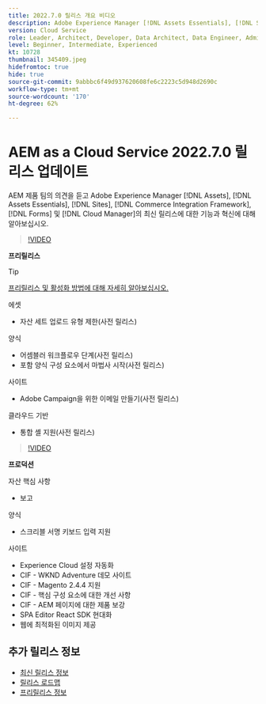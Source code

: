 ```yaml
---
title: 2022.7.0 릴리스 개요 비디오
description: Adobe Experience Manager [!DNL Assets Essentials], [!DNL Sites], [!DNL Screens], [!DNL Forms] 및 [!DNL Cloud Foundation]용 2022-7-0 릴리스의 최신 기능과 혁신에 대해 알아보십시오.
version: Cloud Service
role: Leader, Architect, Developer, Data Architect, Data Engineer, Admin, User
level: Beginner, Intermediate, Experienced
kt: 10728
thumbnail: 345409.jpeg
hidefromtoc: true
hide: true
source-git-commit: 9abbbc6f49d937620608fe6c2223c5d948d2690c
workflow-type: tm+mt
source-wordcount: '170'
ht-degree: 62%

---
```


# AEM as a Cloud Service 2022.7.0 릴리스 업데이트

AEM 제품 팀의 의견을 듣고 Adobe Experience Manager [!DNL Assets], [!DNL Assets Essentials], [!DNL Sites], [!DNL Commerce Integration Framework], [!DNL Forms] 및 [!DNL Cloud Manager]의 최신 릴리스에 대한 기능과 혁신에 대해 알아보십시오.

>[!VIDEO](https://video.tv.adobe.com/v/345409/?quality=12&learn=on)

**프리릴리스**

>[!TIP]
>
>[프리릴리스 및 활성화 방법에 대해 자세히 알아보십시오.](https://experienceleague.adobe.com/docs/experience-manager-cloud-service/content/release-notes/prerelease.html)

에셋

* 자산 세트 업로드 유형 제한(사전 릴리스)

양식

* 어셈블러 워크플로우 단계(사전 릴리스)
* 포함 양식 구성 요소에서 마법사 시작(사전 릴리스)

사이트

* Adobe Campaign을 위한 이메일 만들기(사전 릴리스)

클라우드 기반

* 통합 셸 지원(사전 릴리스)

>[!VIDEO](https://video.tv.adobe.com/v/345409/?quality=12&learn=on)

**프로덕션**

자산 핵심 사항

* 보고

양식

* 스크리블 서명 키보드 입력 지원

사이트

* Experience Cloud 설정 자동화
* CIF - WKND Adventure 데모 사이트
* CIF - Magento 2.4.4 지원
* CIF - 핵심 구성 요소에 대한 개선 사항
* CIF - AEM 페이지에 대한 제품 보강
* SPA Editor React SDK 현대화
* 웹에 최적화된 이미지 제공

<!--- Have questions about the release?  Discuss the release in [Experience League Communities](https://adobe.ly/3NDPR8Y). --->

## 추가 릴리스 정보

* [최신 릴리스 정보](https://experienceleague.adobe.com/docs/experience-manager-cloud-service/content/release-notes/home.html)
* [릴리스 로드맵](https://experienceleague.adobe.com/docs/experience-manager-release-information/aem-release-updates/update-releases-roadmap.html)
* [프리릴리스 정보](https://experienceleague.adobe.com/docs/experience-manager-cloud-service/content/release-notes/prerelease.html)
